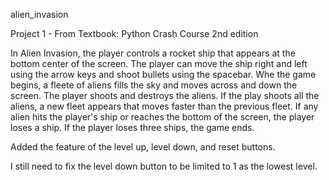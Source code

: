 alien_invasion

Project 1 - From Textbook: Python Crash Course 2nd edition

In Alien Invasion, the player controls a rocket ship that appears
at the bottom center of the screen. The player can move the ship
right and left using the arrow keys and shoot bullets using the
spacebar. Whe the game begins, a fleete of aliens fills the sky
and moves across and down the screen. The player shoots and destroys
the aliens. If the play shoots all the aliens, a new fleet appears
that moves faster than the previous fleet. If any alien hits the 
player's ship or reaches the bottom of the screen, the player
loses a ship. If the player loses three ships, the game ends.

Added the feature of the level up, level down, and reset buttons.

I still need to fix the level down button to be limited to 1 as the lowest level.
